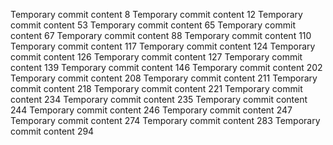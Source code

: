 Temporary commit content 8
Temporary commit content 12
Temporary commit content 53
Temporary commit content 65
Temporary commit content 67
Temporary commit content 88
Temporary commit content 110
Temporary commit content 117
Temporary commit content 124
Temporary commit content 126
Temporary commit content 127
Temporary commit content 139
Temporary commit content 146
Temporary commit content 202
Temporary commit content 208
Temporary commit content 211
Temporary commit content 218
Temporary commit content 221
Temporary commit content 234
Temporary commit content 235
Temporary commit content 244
Temporary commit content 246
Temporary commit content 247
Temporary commit content 274
Temporary commit content 283
Temporary commit content 294
